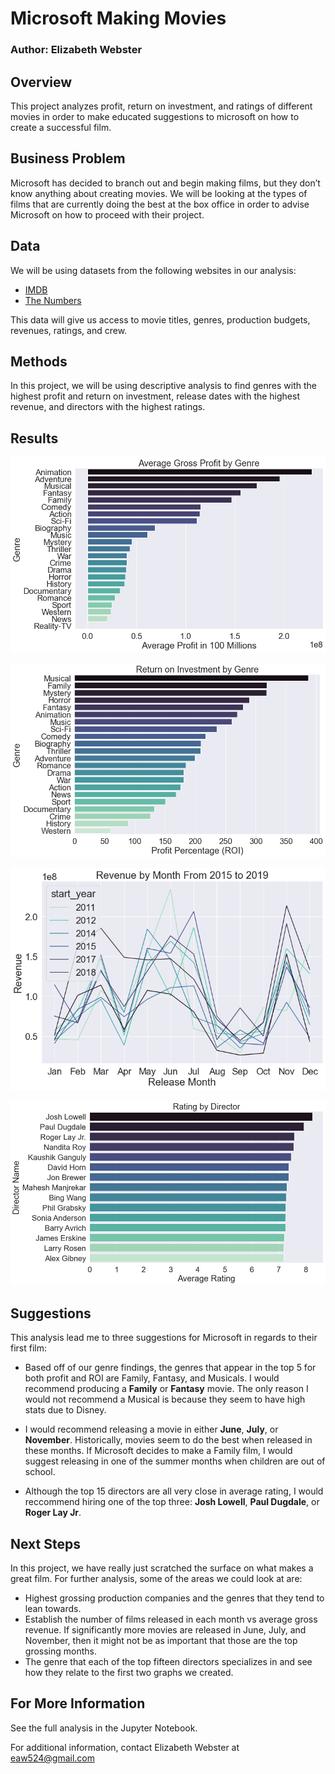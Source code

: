 # Microsoft Making Movies

### Author: Elizabeth Webster

## Overview

This project analyzes profit, return on investment, and ratings of different movies in order to make educated suggestions to microsoft on how to create a successful film.

## Business Problem

Microsoft has decided to branch out and begin making films, but they don’t know anything about creating movies. We will be looking at the types of films that are currently doing the best at the box office in order to advise Microsoft on how to proceed with their project.

## Data

We will be using datasets from the following websites in our analysis:

* [IMDB](https://www.imdb.com/)
* [The Numbers](https://www.the-numbers.com/)

This data will give us access to movie titles, genres, production budgets, revenues, ratings, and crew.

## Methods

In this project, we will be using descriptive analysis to find genres with the highest profit and return on investment, release dates with the highest revenue, and directors with the highest ratings.

## Results

![profit by genre](https://github.com/elizabeth524/dsc-phase-1-project-v2-3/blob/master/Images/profitbygenre.png)

![roi by genre](https://github.com/elizabeth524/dsc-phase-1-project-v2-3/blob/master/Images/roibygenre.png)

![revenue by month](https://github.com/elizabeth524/dsc-phase-1-project-v2-3/blob/master/Images/revenuebymonth.png)

![rating by director](https://github.com/elizabeth524/dsc-phase-1-project-v2-3/blob/master/Images/ratingbydirector.png)

## Suggestions

This analysis lead me to three suggestions for Microsoft in regards to their first film:

* Based off of our genre findings, the genres that appear in the top 5 for both profit and ROI are Family, Fantasy, and Musicals.  I would recommend producing a **Family** or **Fantasy** movie.  The only reason I would not recommend a Musical is because they seem to have high stats due to Disney.

* I would recommend releasing a movie in either **June**, **July**, or **November**.  Historically, movies seem to do the best when released in these months.  If Microsoft decides to make a Family film, I would suggest releasing in one of the summer months when children are out of school.

* Although the top 15 directors are all very close in average rating, I would reccommend hiring one of the top three: **Josh Lowell**, **Paul Dugdale**, or **Roger Lay Jr**.

## Next Steps

In this project, we have really just scratched the surface on what makes a great film.  For further analysis, some of the areas we could look at are:

* Highest grossing production companies and the genres that they tend to lean towards.
* Establish the number of films released in each month vs average gross revenue.  If significantly more movies are released in June, July, and November, then it might not be as important that those are the top grossing months.
* The genre that each of the top fifteen directors specializes in and see how they relate to the first two graphs we created.

## For More Information

See the full analysis in the Jupyter Notebook.

For additional information, contact Elizabeth Webster at [eaw524@gmail.com](eaw524@gmail.com)